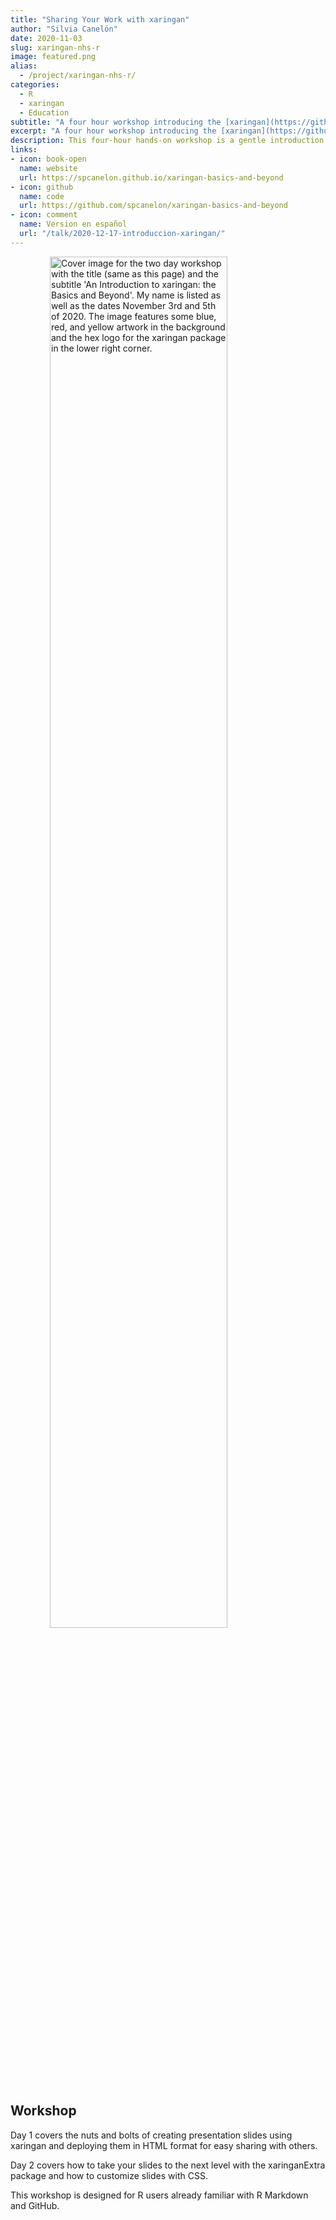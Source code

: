 ```yaml
---
title: "Sharing Your Work with xaringan"
author: "Silvia Canelón"
date: 2020-11-03
slug: xaringan-nhs-r
image: featured.png
alias:
  - /project/xaringan-nhs-r/
categories:
  - R
  - xaringan
  - Education
subtitle: "A four hour workshop introducing the [xaringan](https://github.com/yihui/xaringan#xaringan) package for presentations, created for the [NHS-R Community](https://nhsrcommunity.com/about/) [2020 Virtual Conference](https://nhsrcommunity.com/nhsr-conference-2020/)"
excerpt: "A four hour workshop introducing the [xaringan](https://github.com/yihui/xaringan#xaringan) package for presentations, created for the [NHS-R Community](https://nhsrcommunity.com/about/) [2020 Virtual Conference](https://nhsrcommunity.com/nhsr-conference-2020/)"
description: This four-hour hands-on workshop is a gentle introduction to the xaringan package as a tool to create impressive presentation slides that can be deployed to the web for easy sharing.
links:
- icon: book-open
  name: website
  url: https://spcanelon.github.io/xaringan-basics-and-beyond
- icon: github
  name: code
  url: https://github.com/spcanelon/xaringan-basics-and-beyond
- icon: comment
  name: Version en español
  url: "/talk/2020-12-17-introduccion-xaringan/"
---
```


<img src="https://raw.githubusercontent.com/spcanelon/xaringan-basics-and-beyond/main/cover-image.png" title="Cover image for the two day workshop with the title (same as this page) and the subtitle 'An Introduction to xaringan: the Basics and Beyond'. My name is listed as well as the dates November 3rd and 5th of 2020. The image features some blue, red, and yellow artwork in the background and the hex logo for the xaringan package in the lower right corner." alt="Cover image for the two day workshop with the title (same as this page) and the subtitle 'An Introduction to xaringan: the Basics and Beyond'. My name is listed as well as the dates November 3rd and 5th of 2020. The image features some blue, red, and yellow artwork in the background and the hex logo for the xaringan package in the lower right corner." width="75%" style="display: block; margin: auto;" />

## Workshop 

Day 1 covers the nuts and bolts of creating presentation slides using xaringan and deploying them in HTML format for easy sharing with others.

Day 2 covers how to take your slides to the next level with the xaringanExtra package and how to customize slides with CSS.

This workshop is designed for R users already familiar with R Markdown and GitHub.
